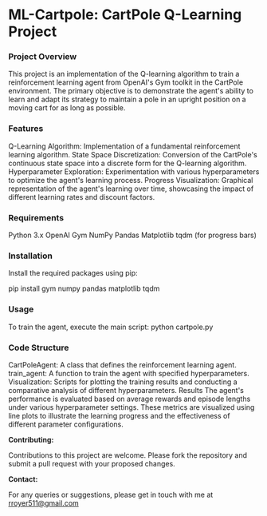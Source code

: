 # ML-Cartpole: CartPole Q-Learning Project
### Project Overview
This project is an implementation of the Q-learning algorithm to train a reinforcement learning agent from OpenAI's Gym toolkit in the CartPole environment. The primary objective is to demonstrate the agent's ability to learn and adapt its strategy to maintain a pole in an upright position on a moving cart for as long as possible.

### Features
Q-Learning Algorithm: Implementation of a fundamental reinforcement learning algorithm.
State Space Discretization: Conversion of the CartPole's continuous state space into a discrete form for the Q-learning algorithm.
Hyperparameter Exploration: Experimentation with various hyperparameters to optimize the agent's learning process.
Progress Visualization: Graphical representation of the agent's learning over time, showcasing the impact of different learning rates and discount factors.
### Requirements
Python 3.x
OpenAI Gym
NumPy
Pandas
Matplotlib
tqdm (for progress bars)
### Installation
Install the required packages using pip:

pip install gym numpy pandas matplotlib tqdm

### Usage
To train the agent, execute the main script:
python cartpole.py

### Code Structure
CartPoleAgent: A class that defines the reinforcement learning agent.
train_agent: A function to train the agent with specified hyperparameters.
Visualization: Scripts for plotting the training results and conducting a comparative analysis of different hyperparameters.
Results
The agent's performance is evaluated based on average rewards and episode lengths under various hyperparameter settings. These metrics are visualized using line plots to illustrate the learning progress and the effectiveness of different parameter configurations.

**Contributing:**

Contributions to this project are welcome. Please fork the repository and submit a pull request with your proposed changes.

**Contact:**

For any queries or suggestions, please get in touch with me at rroyer511@gmail.com
